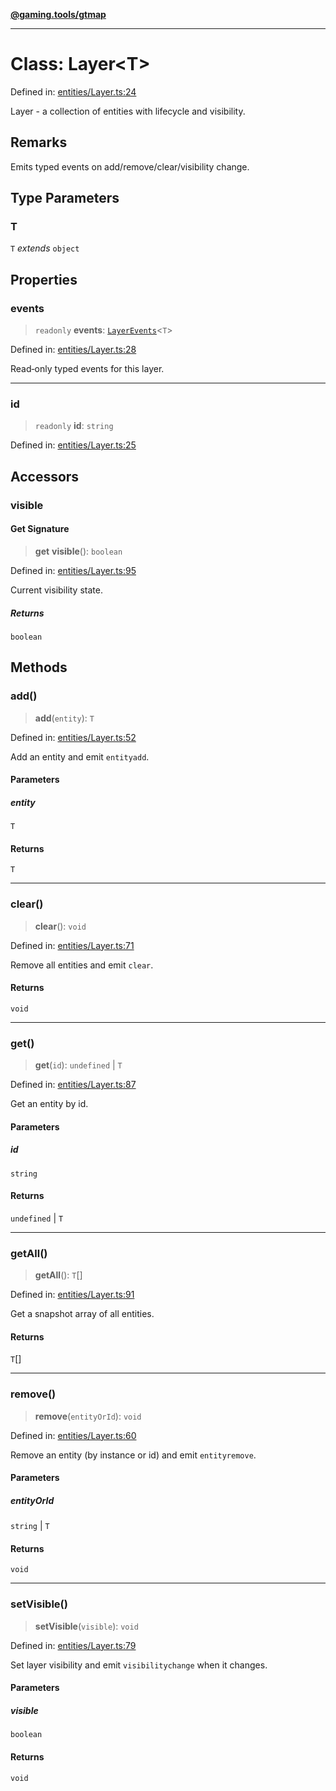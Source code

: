 [**@gaming.tools/gtmap**](README.md)

***

# Class: Layer\<T\>

Defined in: [entities/Layer.ts:24](https://github.com/gamingtools/gt-map/blob/158dafcef9898e0f3f71a5a95a93f4449df181ba/packages/gtmap/src/entities/Layer.ts#L24)

Layer<T> - a collection of entities with lifecycle and visibility.

## Remarks

Emits typed events on add/remove/clear/visibility change.

## Type Parameters

### T

`T` *extends* `object`

## Properties

### events

> `readonly` **events**: [`LayerEvents`](Interface.LayerEvents.md)\<`T`\>

Defined in: [entities/Layer.ts:28](https://github.com/gamingtools/gt-map/blob/158dafcef9898e0f3f71a5a95a93f4449df181ba/packages/gtmap/src/entities/Layer.ts#L28)

Read‑only typed events for this layer.

***

### id

> `readonly` **id**: `string`

Defined in: [entities/Layer.ts:25](https://github.com/gamingtools/gt-map/blob/158dafcef9898e0f3f71a5a95a93f4449df181ba/packages/gtmap/src/entities/Layer.ts#L25)

## Accessors

### visible

#### Get Signature

> **get** **visible**(): `boolean`

Defined in: [entities/Layer.ts:95](https://github.com/gamingtools/gt-map/blob/158dafcef9898e0f3f71a5a95a93f4449df181ba/packages/gtmap/src/entities/Layer.ts#L95)

Current visibility state.

##### Returns

`boolean`

## Methods

### add()

> **add**(`entity`): `T`

Defined in: [entities/Layer.ts:52](https://github.com/gamingtools/gt-map/blob/158dafcef9898e0f3f71a5a95a93f4449df181ba/packages/gtmap/src/entities/Layer.ts#L52)

Add an entity and emit `entityadd`.

#### Parameters

##### entity

`T`

#### Returns

`T`

***

### clear()

> **clear**(): `void`

Defined in: [entities/Layer.ts:71](https://github.com/gamingtools/gt-map/blob/158dafcef9898e0f3f71a5a95a93f4449df181ba/packages/gtmap/src/entities/Layer.ts#L71)

Remove all entities and emit `clear`.

#### Returns

`void`

***

### get()

> **get**(`id`): `undefined` \| `T`

Defined in: [entities/Layer.ts:87](https://github.com/gamingtools/gt-map/blob/158dafcef9898e0f3f71a5a95a93f4449df181ba/packages/gtmap/src/entities/Layer.ts#L87)

Get an entity by id.

#### Parameters

##### id

`string`

#### Returns

`undefined` \| `T`

***

### getAll()

> **getAll**(): `T`[]

Defined in: [entities/Layer.ts:91](https://github.com/gamingtools/gt-map/blob/158dafcef9898e0f3f71a5a95a93f4449df181ba/packages/gtmap/src/entities/Layer.ts#L91)

Get a snapshot array of all entities.

#### Returns

`T`[]

***

### remove()

> **remove**(`entityOrId`): `void`

Defined in: [entities/Layer.ts:60](https://github.com/gamingtools/gt-map/blob/158dafcef9898e0f3f71a5a95a93f4449df181ba/packages/gtmap/src/entities/Layer.ts#L60)

Remove an entity (by instance or id) and emit `entityremove`.

#### Parameters

##### entityOrId

`string` | `T`

#### Returns

`void`

***

### setVisible()

> **setVisible**(`visible`): `void`

Defined in: [entities/Layer.ts:79](https://github.com/gamingtools/gt-map/blob/158dafcef9898e0f3f71a5a95a93f4449df181ba/packages/gtmap/src/entities/Layer.ts#L79)

Set layer visibility and emit `visibilitychange` when it changes.

#### Parameters

##### visible

`boolean`

#### Returns

`void`
